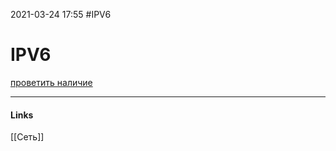 2021-03-24 17:55
#IPV6
# IPV6
[проветить наличие](http://test-ipv6.com/)
_____________
#### Links
[[Сеть]]